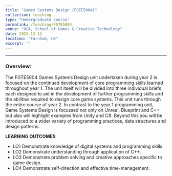 ```yaml
---
title: "Games Systems Design (FGTE5004)"
collection: teaching
type: "Undergraduate course"
permalink: /teaching/FGTE5004
venue: "UCA, School of Games & Creative Technology"
date: 2022-12-12
location: "Farnham, UK"
excerpt: ''
---
```



---
### Overview:
The FGTE5004 Games Systems Design unit undertaken during year 2 is focused on the
continued development of core programming skills learned throughout year 1.
The unit itself will be divided into three individual briefs each designed to aid in the
development of further programming skills and the abilities required to design core game
systems. This unit runs through the entire course of year 2.
In contrast to the year 1 programming unit, Game Systems Design is focussed not only on
Unreal, Blueprint and C++ but also will highlight examples from Unity and C#.
Beyond this you will be introduced to a wider variety of programming practices, data
structures and design patterns.

**LEARNING OUTCOMES**
<ul>
 <li>LO1 Demonstrate knowledge of digital systems and programming skills.</li>
 <li>LO2 Demonstrate understanding through application of C++.</li>
 <li>LO3 Demonstrate problem solving and creative approaches specific to game design.</li>
 <li>LO4 Demonstrate self-direction and effective time-management.</li>

 </ul>

